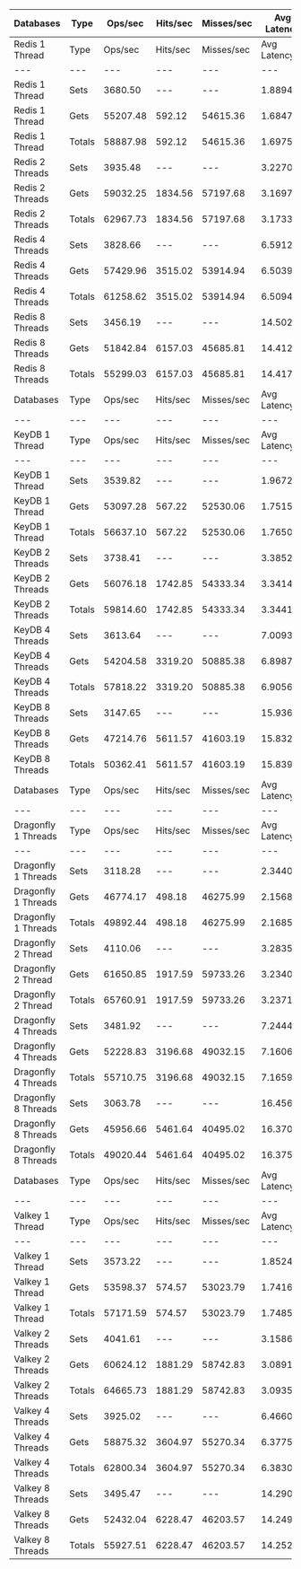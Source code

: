 | Databases | Type | Ops/sec | Hits/sec | Misses/sec | Avg Latency | p50 Latency | p99 Latency | p99.9 Latency | KB/sec |
| --- | --- | --- | --- | --- | --- | --- | --- | --- | --- |
| Redis 1 Thread | Type | Ops/sec | Hits/sec | Misses/sec | Avg Latency | p50 Latency | p99 Latency | p99.9 Latency | KB/sec |
| --- | --- | --- | --- | --- | --- | --- | --- | --- | --- |
Redis 1 Thread | Sets | 3680.50 | --- | --- | 1.88941 | 1.70300 | 4.51100 | 36.35100 | 3853.00 |
Redis 1 Thread | Gets | 55207.48 | 592.12 | 54615.36 | 1.68476 | 1.68700 | 2.83100 | 8.03100 | 2696.69 |
Redis 1 Thread | Totals | 58887.98 | 592.12 | 54615.36 | 1.69755 | 1.69500 | 2.86300 | 9.27900 | 6549.68 |
Redis 2 Threads | Sets | 3935.48 | --- | --- | 3.22700 | 3.07100 | 8.38300 | 13.50300 | 4119.93 |
Redis 2 Threads | Gets | 59032.25 | 1834.56 | 57197.68 | 3.16978 | 3.07100 | 7.00700 | 13.24700 | 4089.62 |
Redis 2 Threads | Totals | 62967.73 | 1834.56 | 57197.68 | 3.17335 | 3.07100 | 7.10300 | 13.24700 | 8209.56 |
Redis 4 Threads | Sets | 3828.66 | --- | --- | 6.59125 | 6.23900 | 15.99900 | 24.70300 | 4008.11 |
Redis 4 Threads | Gets | 57429.96 | 3515.02 | 53914.94 | 6.50399 | 6.20700 | 14.78300 | 23.16700 | 5715.63 |
Redis 4 Threads | Totals | 61258.62 | 3515.02 | 53914.94 | 6.50944 | 6.20700 | 14.91100 | 23.29500 | 9723.73 |
Redis 8 Threads | Sets | 3456.19 | --- | --- | 14.50233 | 13.56700 | 39.93500 | 68.09500 | 3618.18 |
Redis 8 Threads | Gets | 51842.84 | 6157.03 | 45685.81 | 14.41225 | 13.56700 | 38.39900 | 68.60700 | 8155.20 |
Redis 8 Threads | Totals | 55299.03 | 6157.03 | 45685.81 | 14.41788 | 13.56700 | 38.65500 | 68.60700 | 11773.38 |
| Databases | Type | Ops/sec | Hits/sec | Misses/sec | Avg Latency | p50 Latency | p99 Latency | p99.9 Latency | KB/sec |
| --- | --- | --- | --- | --- | --- | --- | --- | --- | --- |
| KeyDB 1 Thread | Type | Ops/sec | Hits/sec | Misses/sec | Avg Latency | p50 Latency | p99 Latency | p99.9 Latency | KB/sec |
| --- | --- | --- | --- | --- | --- | --- | --- | --- | --- |
KeyDB 1 Thread | Sets | 3539.82 | --- | --- | 1.96725 | 1.72700 | 4.60700 | 36.86300 | 3705.72 |
KeyDB 1 Thread | Gets | 53097.28 | 567.22 | 52530.06 | 1.75152 | 1.71900 | 3.71100 | 7.77500 | 2591.34 |
KeyDB 1 Thread | Totals | 56637.10 | 567.22 | 52530.06 | 1.76500 | 1.71900 | 3.72700 | 8.51100 | 6297.06 |
KeyDB 2 Threads | Sets | 3738.41 | --- | --- | 3.38528 | 3.19900 | 8.63900 | 13.82300 | 3913.62 |
KeyDB 2 Threads | Gets | 56076.18 | 1742.85 | 54333.34 | 3.34141 | 3.18300 | 8.12700 | 14.01500 | 3884.98 |
KeyDB 2 Threads | Totals | 59814.60 | 1742.85 | 54333.34 | 3.34415 | 3.18300 | 8.15900 | 14.01500 | 7798.61 |
KeyDB 4 Threads | Sets | 3613.64 | --- | --- | 7.00932 | 6.49500 | 18.55900 | 25.98300 | 3783.00 |
KeyDB 4 Threads | Gets | 54204.58 | 3319.20 | 50885.38 | 6.89874 | 6.43100 | 17.15100 | 24.44700 | 5396.22 |
KeyDB 4 Threads | Totals | 57818.22 | 3319.20 | 50885.38 | 6.90565 | 6.43100 | 17.27900 | 24.70300 | 9179.23 |
KeyDB 8 Threads | Sets | 3147.65 | --- | --- | 15.93623 | 14.84700 | 44.03100 | 74.75100 | 3295.18 |
KeyDB 8 Threads | Gets | 47214.76 | 5611.57 | 41603.19 | 15.83290 | 14.78300 | 43.77500 | 74.23900 | 7431.38 |
KeyDB 8 Threads | Totals | 50362.41 | 5611.57 | 41603.19 | 15.83935 | 14.78300 | 43.77500 | 74.23900 | 10726.55 |
| Databases | Type | Ops/sec | Hits/sec | Misses/sec | Avg Latency | p50 Latency | p99 Latency | p99.9 Latency | KB/sec |
| --- | --- | --- | --- | --- | --- | --- | --- | --- | --- |
| Dragonfly 1 Threads | Type | Ops/sec | Hits/sec | Misses/sec | Avg Latency | p50 Latency | p99 Latency | p99.9 Latency | KB/sec |
| --- | --- | --- | --- | --- | --- | --- | --- | --- | --- |
Dragonfly 1 Threads | Sets | 3118.28 | --- | --- | 2.34409 | 1.84700 | 6.62300 | 32.12700 | 3264.42 |
Dragonfly 1 Threads | Gets | 46774.17 | 498.18 | 46275.99 | 2.15684 | 1.82300 | 5.24700 | 9.02300 | 2281.24 |
Dragonfly 1 Threads | Totals | 49892.44 | 498.18 | 46275.99 | 2.16854 | 1.82300 | 5.31100 | 10.11100 | 5545.67 |
Dragonfly 2 Thread | Sets | 4110.06 | --- | --- | 3.28359 | 2.79900 | 11.32700 | 18.55900 | 4302.69 |
Dragonfly 2 Thread | Gets | 61650.85 | 1917.59 | 59733.26 | 3.23407 | 2.78300 | 11.13500 | 17.66300 | 4272.69 |
Dragonfly 2 Thread | Totals | 65760.91 | 1917.59 | 59733.26 | 3.23717 | 2.78300 | 11.13500 | 17.66300 | 8575.37 |
Dragonfly 4 Threads | Sets | 3481.92 | --- | --- | 7.24442 | 6.68700 | 18.94300 | 26.49500 | 3645.11 |
Dragonfly 4 Threads | Gets | 52228.83 | 3196.68 | 49032.15 | 7.16069 | 6.65500 | 18.68700 | 26.75100 | 5197.99 |
Dragonfly 4 Threads | Totals | 55710.75 | 3196.68 | 49032.15 | 7.16593 | 6.65500 | 18.68700 | 26.75100 | 8843.11 |
Dragonfly 8 Threads | Sets | 3063.78 | --- | --- | 16.45670 | 15.35900 | 46.59100 | 76.28700 | 3207.37 |
Dragonfly 8 Threads | Gets | 45956.66 | 5461.64 | 40495.02 | 16.37058 | 15.29500 | 46.59100 | 75.77500 | 7232.96 |
Dragonfly 8 Threads | Totals | 49020.44 | 5461.64 | 40495.02 | 16.37596 | 15.29500 | 46.59100 | 75.77500 | 10440.33 |
| Databases | Type | Ops/sec | Hits/sec | Misses/sec | Avg Latency | p50 Latency | p99 Latency | p99.9 Latency | KB/sec |
| --- | --- | --- | --- | --- | --- | --- | --- | --- | --- |
| Valkey 1 Thread | Type | Ops/sec | Hits/sec | Misses/sec | Avg Latency | p50 Latency | p99 Latency | p99.9 Latency | KB/sec |
| --- | --- | --- | --- | --- | --- | --- | --- | --- | --- |
Valkey 1 Thread | Sets | 3573.22 | --- | --- | 1.85249 | 1.55900 | 4.95900 | 18.81500 | 3740.69 |
Valkey 1 Thread | Gets | 53598.37 | 574.57 | 53023.79 | 1.74162 | 1.55900 | 3.61500 | 7.71100 | 2617.80 |
Valkey 1 Thread | Totals | 57171.59 | 574.57 | 53023.79 | 1.74855 | 1.55900 | 3.63100 | 8.38300 | 6358.49 |
Valkey 2 Threads | Sets | 4041.61 | --- | --- | 3.15862 | 2.94300 | 9.08700 | 15.35900 | 4231.03 |
Valkey 2 Threads | Gets | 60624.12 | 1881.29 | 58742.83 | 3.08916 | 2.92700 | 7.74300 | 13.31100 | 4197.15 |
Valkey 2 Threads | Totals | 64665.73 | 1881.29 | 58742.83 | 3.09350 | 2.92700 | 7.80700 | 13.37500 | 8428.18 |
Valkey 4 Threads | Sets | 3925.02 | --- | --- | 6.46604 | 6.01500 | 16.06300 | 27.13500 | 4108.98 |
Valkey 4 Threads | Gets | 58875.32 | 3604.97 | 55270.34 | 6.37756 | 5.95100 | 15.61500 | 22.91100 | 5860.97 |
Valkey 4 Threads | Totals | 62800.34 | 3604.97 | 55270.34 | 6.38309 | 5.95100 | 15.61500 | 23.03900 | 9969.95 |
Valkey 8 Threads | Sets | 3495.47 | --- | --- | 14.29018 | 13.37500 | 37.63100 | 69.63100 | 3659.30 |
Valkey 8 Threads | Gets | 52432.04 | 6228.47 | 46203.57 | 14.24983 | 13.37500 | 38.14300 | 68.60700 | 8249.36 |
Valkey 8 Threads | Totals | 55927.51 | 6228.47 | 46203.57 | 14.25236 | 13.37500 | 38.14300 | 68.60700 | 11908.66 |
